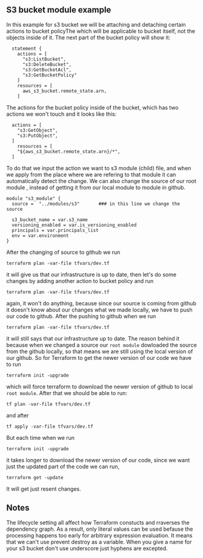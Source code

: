 ## S3 bucket module example

In this example for s3 bucket we will be attaching and detaching certain actions to bucket policyThe which will be applicable to bucket itself, not the objects inside of it. The next part of the bucket policy will show it:
```
  statement {
    actions = [
      "s3:ListBucket",
      "s3:DeleteBucket",
      "s3:GetBucketAcl",
      "s3:GetBucketPolicy"
    ]
    resources = [
      aws_s3_bucket.remote_state.arn,
    ]
```
The actions for the bucket policy inside of the bucket, which has two actions we won't touch and it looks like this:
```
  actions = [
    "s3:GetObject",
    "s3:PutObject",
  ]
    resources = [
    "${aws_s3_bucket.remote_state.arn}/*",
  ]
```
To do that we input the action we want to s3 module (child) file, and when we apply from the place where we are refering to that module it can automatically detect the change. 
We can also change the source of our root module , instead of getting it from our local module to module in github. 
```
module "s3_module" {
  source =  "../modules/s3"       ### in this line we change the source 

  s3_bucket_name = var.s3_name
  versioning_enabled = var.is_versioning_enabled
  principals = var.principals_list
  env = var.environment
}
```

After the changing of source to github we run 

```
terraform plan -var-file tfvars/dev.tf
``` 

it will give us that our infrastructure is up to date, then let's do some changes by adding another action to bucket policy and run

 ```
terraform plan -var-file tfvars/dev.tf
``` 

again, it won't do anything, because since our source is coming from github it doesn't know about our changes what we made locally, we have to push our code to github. After the pushing to github when we run 

```
terraform plan -var-file tfvars/dev.tf
``` 

it will still says that our infrastructure up to date.
The reason behind it because when we changed a source our ```root module``` dowloaded the source from the github locally, so that means we are still using the local version of our github. So for Terraform to get the newer version of our code we have to run 
```
terraform init -upgrade
```
which will force terraform to download the newer version of github to local ```root module```. After that we should be able to run: 

```
tf plan -var-file tfvars/dev.tf
``` 
and after 
```
tf apply -var-file tfvars/dev.tf
``` 
But each time when we run

```
terraform init -upgrade
```

it takes longer to download the newer version of our code, since we want just the updated part of the code we can run, 
```
terraform get -update
```
It will get just resent changes. 

## Notes

The lifecycle setting all affect how Terraform constucts and rraverses the dependency graph. As a result, only literal values can be used befause the processing happens too early for arbitrary expression evaluation. It means that we can't use prevent destroy as a variable.
When you give a name for your s3 bucket don't use underscore just hyphens are excepted. 